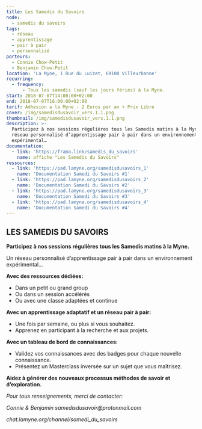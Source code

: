 ```yaml
---
title: Les Samedis du Savoirs
node:
  - samedis du savoirs
tags:
  - réseau
  - apprentissage
  - pair à pair
  - personnalisé
porteurs:
  - Connie Chow-Petit
  - Benjamin Chow-Petit
location: 'La Myne, 1 Rue du Luizet, 69100 Villeurbanne'
recurring:
  - frequency:
      - Tous les samedis (sauf les jours fériés) à la Myne.
start: 2018-07-07T14:00:00+02:00
end: 2018-07-07T16:00:00+02:00
tarif: Adhesion a la Myne - 2 Euros par an + Prix Libre
cover: /img/samedisdusavoir_vers.1.1.png
thumbnail: /img/samedisdusavoir_vers.1.1.png
description: >-
  Participez à nos sessions régulières tous les Samedis matins à la Myne. Un
  réseau personnalisé d’apprentissage pair à pair dans un environnement
  expérimental…
documentation:
  - link: 'https://frama.link/samedis_du_savoirs'
    name: affiche "Les Samedis du Savoirs"
ressources:
  - link: 'https://pad.lamyne.org/samedisdusavoirs_1'
    name: 'Documentation Samedi du Savoirs #1'
  - link: 'https://pad.lamyne.org/samedisdusavoirs_2'
    name: 'Documentation Samedi du Savoirs #2'
  - link: 'https://pad.lamyne.org/samedisdusavoirs_3'
    name: 'Documentation Samedi du Savoirs #3'
  - link: 'https://pad.lamyne.org/samedisdusavoirs_4'
    name: 'Documentation Samedi du Savoirs #4'
---
```

## **LES SAMEDIS DU SAVOIRS**

**Participez à nos sessions régulières tous les Samedis matins à la Myne.**

Un réseau personnalisé d’apprentissage pair à pair dans un environnement expérimental…

**Avec des ressources dédiées:**

* Dans un petit ou grand group
* Ou dans un session accélérés
* Ou avec une classe adaptées et continue

**Avec un apprentissage adaptatif et un réseau pair à pair:**

* Une fois par semaine, ou plus si vous souhaitez.
* Apprenez en participant à la recherche et aux projets.

**Avec un tableau de bord de connaissances:**

* Validez vos connaissances avec des badges pour chaque nouvelle connaissance.
* Présentez un Masterclass inversée sur un sujet que vous maîtrisez.

**Aidez à générer des nouveaux processus méthodes de savoir et d’exploration.**

_Pour tous renseignements, merci de contacter:_

_Connie & Benjamin samedisdusavoir@protonmail.com_

_chat.lamyne.org/channel/samedi_du_savoirs_
